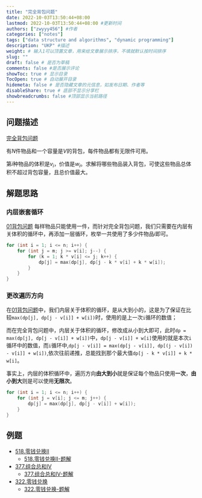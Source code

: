 ```yaml
---
title: "完全背包问题"
date: 2022-10-03T13:50:44+08:00
lastmod: 2022-10-03T13:50:44+08:00 #更新时间
authors: ["zwyyy456"] #作者
categories: ["notes"]
tags: ["data structure and algorithms", "dynamic programming"]
description: "UKP" #描述
weight: # 输入1可以顶置文章，用来给文章展示排序，不填就默认按时间排序
slug: ""
draft: false # 是否为草稿
comments: false #是否展示评论
showToc: true # 显示目录
TocOpen: true # 自动展开目录
hidemeta: false # 是否隐藏文章的元信息，如发布日期、作者等
disableShare: true # 底部不显示分享栏
showbreadcrumbs: false #顶部显示当前路径
---
```

## 问题描述
[完全背包问题](https://www.acwing.com/problem/content/3/)

有$N$件物品和一个容量是$V$的背包，每件物品都有无限件可用。

第$i$种物品的体积是$v_i$，价值是$w_i$。求解将哪些物品装入背包，可使这些物品总体积不超过背包容量，且总价值最大。

## 解题思路
### 内层嵌套循环
[01背包问题](https://blog.zwyyy456.tech/zh/posts/tech/01-pack-problem/) 每样物品只能使用一件，而针对完全背包问题，我们只需要在内层有关体积的循环中，再添加一层循环，枚举一共使用了多少件物品$i$即可。
```cpp
for (int i = 1; i <= n; i++) {
    for (int j = m; j >= v[i]; j--) {
        for (k = 1; k * v[i] <= j; k++) {
            dp[j] = max(dp[j], dp[j - k * v[i] + k * w[i]);
        }
    }
}
```

### 更改遍历方向
在[01背包问题](https://blog.zwyyy456.tech/zh/posts/tech/01-pack-problem/)中，我们内层关于体积的循环，是从大到小的，这是为了保证在比较`max(dp[j], dp[j - v[i]] + w[i])`时，使用的是上一次`i`循环的数值；

而在完全背包问题中，内层关于体积的循环，修改成从小到大即可，此时`dp = max(dp[j], dp[j - v[i]] + w[i])`中，`dp[j - v[i]] + w[i]`使用的就是本次`i`循环中的数值，而`i`循环中,`dp[j - v[i]] = max(dp[j - v[i]], dp[(j - v[i]) - v[i]] + w[i])`,依次往前递推，总能找到那个最大值`dp[j - k * v[i]] + k * w[i]`。

事实上，内层的体积循环中，遍历方向**由大到小**就是保证每个物品只使用**一次**，**由小到大**则是可以使用**无限次**。
```cpp
for (int i = 1; i <= n; i++) {
    for (int j = v[i]; j <= m; j++) {
        dp[j] = max(dp[j], dp[j - v[i]] + w[i]);
    }
}
```

## 例题
- [518.零钱兑换II](https://leetcode.cn/problems/coin-change-2/)
    - [518.零钱兑换II-题解](https://blog.zwyyy456.tech/zh/posts/tech/518.coin-change-ii/)
- [377.组合总和IV](https://leetcode.cn/problems/combination-sum-iv/)
    - [377.组合总和IV-题解](https://blog.zwyyy456.tech/zh/posts/tech/377.combination-sum-iv/)
- [322.零钱兑换](https://leetcode.cn/problems/coin-change/)
    - [322.零钱兑换-题解](https://blog.zwyyy456.tech/zh/posts/tech/322.coin-change/)
